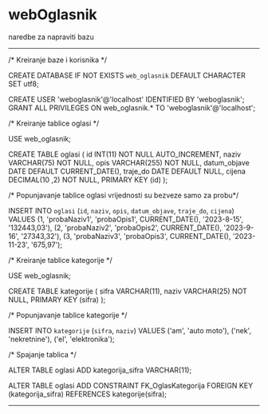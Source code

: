 # webOglasnik

naredbe za napraviti bazu

******************************************************************************************************************

/*     Kreiranje baze i korisnika       */

CREATE DATABASE IF NOT EXISTS `web_oglasnik` DEFAULT CHARACTER SET utf8;

CREATE USER 'weboglasnik'@'localhost' IDENTIFIED BY 'weboglasnik'; 
GRANT ALL PRIVILEGES ON web_oglasnik.* TO 'weboglasnik'@'localhost';

/*     Kreiranje tablice oglasi       */

USE web_oglasnik;

CREATE TABLE oglasi (
  id INT(11) NOT NULL AUTO_INCREMENT,
  naziv VARCHAR(75) NOT NULL,
  opis VARCHAR(255) NOT NULL,
  datum_objave DATE DEFAULT CURRENT_DATE(),
  traje_do DATE DEFAULT NULL,
  cijena DECIMAL(10 ,2) NOT NULL,
  PRIMARY KEY (id)
);

/*    Popunjavanje tablice oglasi vrijednosti su bezveze samo za probu*/

INSERT INTO `oglasi` (`id`, `naziv`, `opis`, `datum_objave`, `traje_do`, `cijena`) VALUES
(1, 'probaNaziv1', 'probaOpis1', CURRENT_DATE(), '2023-8-15', '132443,03'),
(2, 'probaNaziv2', 'probaOpis2', CURRENT_DATE(), '2023-9-16', '27343,32'),
(3, 'probaNaziv3', 'probaOpis3', CURRENT_DATE(), '2023-11-23', '675,97');

/*     Kreiranje tablice kategorije       */

USE web_oglasnik;

CREATE TABLE kategorije (
  sifra VARCHAR(11),
  naziv VARCHAR(25) NOT NULL,
  PRIMARY KEY (sifra)
);

/*    Popunjavanje tablice kategorije        */

INSERT INTO `kategorije` (`sifra`, `naziv`) VALUES
('am', 'auto moto'),
('nek', 'nekretnine'),
('el', 'elektronika');

/*        Spajanje tablica    */

ALTER TABLE oglasi 
  ADD kategorija_sifra VARCHAR(11);

ALTER TABLE oglasi
  ADD CONSTRAINT FK_OglasKategorija
  FOREIGN KEY (kategorija_sifra) REFERENCES kategorije(sifra);

*************************************************************************************************************
